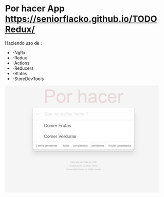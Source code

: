 # Por hacer App https://seniorflacko.github.io/TODORedux/
Haciendo uso de :

<ul>
  <li>-NgRx</li>
    <li>-Redux</li>
    <li>-Actions</li>
    <li>-Reducers</li>
    <li>-States</li>
    <li>-StoreDevTools</li>
</ul>
  
<img src="https://github.com/SeniorFlacko/TODORedux/blob/master/TODO%20app.JPG">
